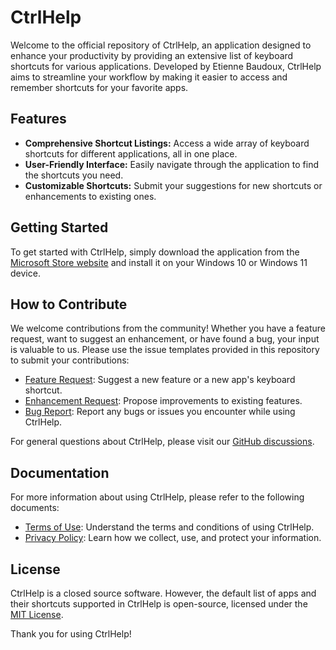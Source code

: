 # CtrlHelp

Welcome to the official repository of CtrlHelp, an application designed to enhance your productivity by providing an extensive list of keyboard shortcuts for various applications. Developed by Etienne Baudoux, CtrlHelp aims to streamline your workflow by making it easier to access and remember shortcuts for your favorite apps.

## Features

- **Comprehensive Shortcut Listings:** Access a wide array of keyboard shortcuts for different applications, all in one place.
- **User-Friendly Interface:** Easily navigate through the application to find the shortcuts you need.
- **Customizable Shortcuts:** Submit your suggestions for new shortcuts or enhancements to existing ones.

## Getting Started

To get started with CtrlHelp, simply download the application from the [Microsoft Store website](https://github.com/veler/CtrlHelpApp) and install it on your Windows 10 or Windows 11 device.

## How to Contribute

We welcome contributions from the community! Whether you have a feature request, want to suggest an enhancement, or have found a bug, your input is valuable to us. Please use the issue templates provided in this repository to submit your contributions:

- [Feature Request](https://github.com/veler/CtrlHelpApp/issues/new/choose): Suggest a new feature or a new app's keyboard shortcut.
- [Enhancement Request](https://github.com/veler/CtrlHelpApp/issues/new/choose): Propose improvements to existing features.
- [Bug Report](https://github.com/veler/CtrlHelpApp/issues/new/choose): Report any bugs or issues you encounter while using CtrlHelp.

For general questions about CtrlHelp, please visit our [GitHub discussions](https://github.com/veler/CtrlHelp/discussions).

## Documentation

For more information about using CtrlHelp, please refer to the following documents:

- [Terms of Use](TERM-AND-CONDITIONS.md): Understand the terms and conditions of using CtrlHelp.
- [Privacy Policy](PRIVACY-POLICY.md): Learn how we collect, use, and protect your information.

## License

CtrlHelp is a closed source software. However, the default list of apps and their shortcuts supported in CtrlHelp is open-source, licensed under the [MIT License](LICENSE).

Thank you for using CtrlHelp!